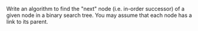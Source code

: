 Write an algorithm to find the "next" node (i.e. in-order successor) of a given node in a binary search tree. You may assume that each node has a link to its parent.